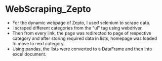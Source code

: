 # WebScraping_Zepto
* For the dynamic webpage of Zepto, I used selenium to scrape data.
* I scraped different categories from the "ul" tag using webdriver.
* Then from every link, the page was redirected to page of respective category and after storing required data in lists, homepage was loaded to move to next category.
* Using pandas, the lists were converted to a DataFrame and then into excel document.
  
